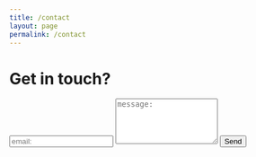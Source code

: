 ```yaml
---
title: /contact
layout: page
permalink: /contact
---
```


<!-- # Get in touch?
email: kbsoo0620@icloud.com

<form>
  <input type="text" id="name" name="name" placeholder="name:" autocomplete="off">
  <input type="text" id="email" name="email" placeholder="email:" autocomplete="off">
  <textarea rows="5" id="message" name="message" placeholder="message:" autocomplete="off"></textarea>
  <input type="submit" value="[ submit ]">
</form>

<br /><br />(it doesn't work now) -->

# Get in touch?

<form
  action="https://formspree.io/f/xldrkebl"
  method="POST"
>
  <label>
    <input type="text" id="email" name="email" placeholder="email:" autocomplete="off">
  </label>
  <label>
    <textarea rows="5" id="message" name="message" placeholder="message:" autocomplete="off"></textarea>
  </label>
  <button type="submit">Send</button>
</form>